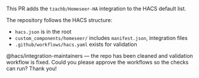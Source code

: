 This PR adds the `tzachb/Homeseer-HA` integration to the HACS default list.

The repository follows the HACS structure:
- `hacs.json` is in the root
- `custom_components/homeseer/` includes `manifest.json`, integration files
- `.github/workflows/hacs.yaml` exists for validation


@hacs/integration-maintainers — the repo has been cleaned and validation workflow is fixed. Could you please approve the workflows so the checks can run? Thank you!
<!-- Triggering HACS validation -->
